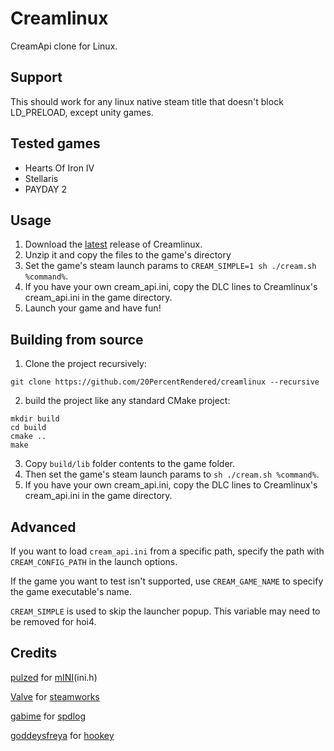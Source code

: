 # Creamlinux
CreamApi clone for Linux.

## Support
This should work for any linux native steam title that doesn't block LD_PRELOAD, except unity games. 

## Tested games
 - Hearts Of Iron IV
 - Stellaris 
 - PAYDAY 2
 
## Usage 
1. Download the [latest](https://github.com/20PercentRendered/creamlinux/releases/latest/download/creamlinux.zip) release of Creamlinux.
2. Unzip it and copy the files to the game's directory
3. Set the game's steam launch params to `CREAM_SIMPLE=1 sh ./cream.sh %command%`.
4. If you have your own cream_api.ini, copy the DLC lines to Creamlinux's cream_api.ini in the game directory. 
5. Launch your game and have fun! 

## Building from source
1. Clone the project recursively:
```
git clone https://github.com/20PercentRendered/creamlinux --recursive
```
2. build the project like any standard CMake project:
```
mkdir build
cd build
cmake ..
make
```

3. Copy `build/lib` folder contents to the game folder.
4. Then set the game's steam launch params to `sh ./cream.sh %command%`.
5. If you have your own cream_api.ini, copy the DLC lines to Creamlinux's cream_api.ini in the game directory. 
## Advanced 

If you want to load `cream_api.ini` from a specific path, specify the path with `CREAM_CONFIG_PATH` in the launch options.

If the game you want to test isn't supported, use `CREAM_GAME_NAME` to specify the game executable's name.

`CREAM_SIMPLE` is used to skip the launcher popup. This variable may need to be removed for hoi4. 
## Credits
[pulzed](https://github.com/pulzed) for [mINI](https://github.com/pulzed/mINI)(ini.h)

[Valve](https://www.valvesoftware.com/) for [steamworks](https://partner.steamgames.com/)

[gabime](https://github.com/gabime) for [spdlog](https://github.com/gabime/spdlog)

[goddeysfreya](https://github.com/goddessfreya) for [hookey](https://github.com/goddessfreya/hookey)
